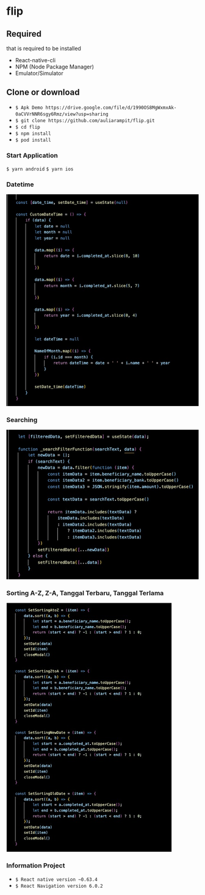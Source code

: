 # flip

## Required

that is required to be installed
- React-native-cli
- NPM (Node Package Manager)
- Emulator/Simulator

## Clone or download
- `$ Apk Demo https://drive.google.com/file/d/1990OS8MgWxmxAk-0aCVVrNNR6sgy6Rmz/view?usp=sharing`
- `$ git clone https://github.com/auliarampit/flip.git`
- `$ cd flip`
- `$ npm install`
- `$ pod install`

### Start Application
  `$ yarn android`
  `$ yarn ios`

### Datetime
<img src= 'https://github.com/auliarampit/flip/blob/master/src/assets/images/datetime.jpeg' />

### Searching
<img src= 'https://github.com/auliarampit/flip/blob/master/src/assets/images/searching.jpeg' />

### Sorting A-Z, Z-A, Tanggal Terbaru, Tanggal Terlama
<img src= 'https://github.com/auliarampit/flip/blob/master/src/assets/images/sorting.jpeg' />

### Information Project
- `$ React native version ~0.63.4`
- `$ React Navigation version 6.0.2`
